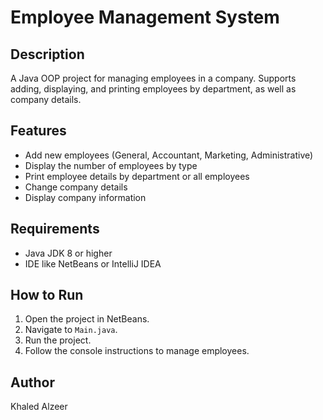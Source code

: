 # Employee Management System

## Description
A Java OOP project for managing employees in a company. 
Supports adding, displaying, and printing employees by department, as well as company details.

## Features
- Add new employees (General, Accountant, Marketing, Administrative)
- Display the number of employees by type
- Print employee details by department or all employees
- Change company details
- Display company information

## Requirements
- Java JDK 8 or higher
- IDE like NetBeans or IntelliJ IDEA

## How to Run
1. Open the project in NetBeans.
2. Navigate to `Main.java`.
3. Run the project.
4. Follow the console instructions to manage employees.

## Author
Khaled Alzeer
